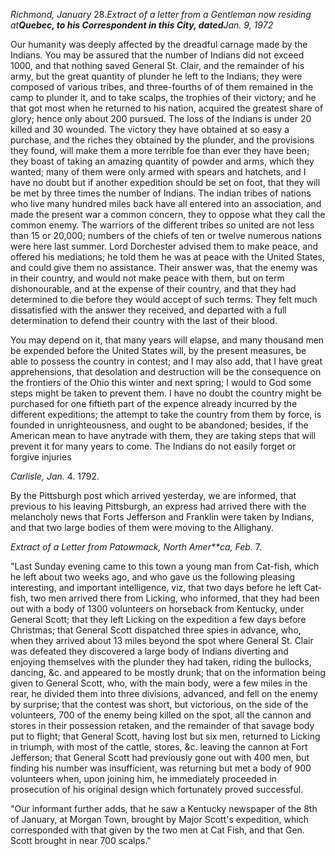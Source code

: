*Richmond, January* 28.*Extract of a letter from a Gentleman now residing at**Quebec, to his Correspondent in this City, dated**Jan. 9, 1972*Our humanity was deeply affected by the dreadful carnage made by
                    the Indians. You may be assured that the number of Indians did not exceed
                    1000, and that nothing saved General St. Clair, and the remainder of
                    his army, but the great quantity of plunder he left to the
                    Indians; they were composed of various tribes, and three-fourths of of
                    them remained in the camp to plunder it, and to take scalps, the trophies
                    of their victory; and he that got most when he returned to his nation,
                        acquired the greatest share of glory; hence only about 200 pursued. The loss of the Indians is under 20 killed and 30 wounded. The victory they have obtained at so easy a
                    purchase, and the riches they obtained by the plunder, and the provisions
                    they found, will make them a more terrible foe than ever they have
                    been; they boast of taking an amazing quantity of powder and arms, which
                    they wanted; many of them were only armed with spears and hatchets,
                    and I have no doubt but if another expedition should be set on
                    foot, that they will be met by three times the number of Indians. The
                    indian tribes of nations who live many hundred miles back have
                    all entered into an association, and made the present war a common concern,
                    they to oppose what they call the common enemy. The warriors of the
                    different tribes so united are not less than 15 or 20,000; numbers of the
                    chiefs of ten or twelve numerous nations were here last summer. Lord Dorchester advised them to make peace, and offered his
                    mediations; he told them he was at peace with the United States, and could
                    give them no assistance. Their answer was, that the enemy was in their
                    country, and would not make peace with them, but on term dishonourable,
                    and at the expense of their country, and that they had determined to
                    die before they would accept of such terms. They felt much dissatisfied
                    with the answer they received, and departed with a full determination to defend their country with the last of their blood.You may depend on it, that many years will elapse, and many
                    thousand men be expended before the United States will, by the present
                    measures, be able to possess the country in contest; and I may also
                    add, that I have great apprehensions, that desolation and destruction will be the consequence on the frontiers of
                    the Ohio this winter and next spring; I would to God some steps might be
                        taken to prevent them. I have no doubt the country might be purchased for one fiftieth part of the expence
                    already incurred by the different expeditions; the attempt to
                    take the country from them by force, is founded in unrighteousness, and
                    ought to be abandoned; besides, if the American mean to have anytrade
                    with them, they are taking steps that will prevent it for many years to
                    come. The  Indians do not easily forget or forgive injuries*Carlisle, Jan.* 4. 1792.By the Pittsburgh post which arrived yesterday, we are informed, that
                    previous to his leaving Pittsburgh, an express had arrived there
                    with the melancholy news that Forts Jefferson and Franklin
                    were taken by Indians, and that two large bodies of them
                    were moving to the Allighany.*Extract of a Letter from Patowmack, North Amer**ca, Feb.* 7."Last Sunday evening came to this town a young man from Cat-fish, which he
                    left about two weeks ago, and who gave us the following pleasing
                    interesting, and important intelligence, viz, that two days before he
                    left Cat-fish, two men arrived there from Licking, who informed, that they
                    had been out with a body of 1300 volunteers on horseback
                    from Kentucky, under General Scott; that they left Licking on the
                    expedition a few days before Christmas; that General Scott
                    dispatched three spies in advance, who, when they arrived about 13 miles beyond the spot where General St. Clair was defeated they
                    discovered a large body of Indians diverting and enjoying themselves with
                    the plunder they had taken, riding the bullocks, dancing,
                    &c. and appeared to be mostly drunk; that on the information being
                    given to General Scott, who, with the main body, were a few miles in the
                    rear, he divided them into three divisions, advanced, and
                    fell on the enemy by surprise; that the contest was short, but victorious,
                    on the side of the volunteers, 700 of the enemy being killed on the
                    spot, all the cannon and stores in their possession retaken, and the
                    remainder of that savage body put to flight; that General Scott, having
                    lost but six men, returned to Licking in triumph, with most of the
                    cattle, stores, &c. leaving the cannon at Fort Jefferson; that General
                    Scott had previously gone out with 400 men, but finding his
                        number was insufficient, was returning but met a body
                    of 900 volunteers when, upon joining him, he immediately
                    proceeded in prosecution of his original design which fortunately proved
                    successful."Our informant further adds, that he saw a Kentucky newspaper of the 8th of
                    January, at Morgan Town, brought by Major Scott's expedition, which corresponded with that given by the two men at Cat Fish, and
                    that Gen. Scott brought in near 700 scalps."
